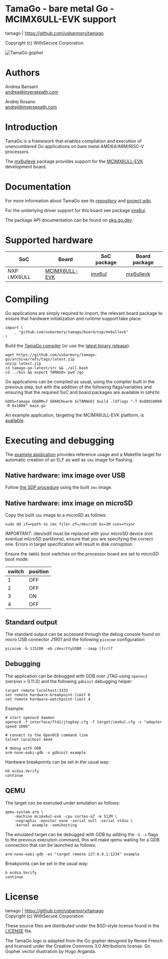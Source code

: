 TamaGo - bare metal Go - MCIMX6ULL-EVK support
==============================================

tamago | https://github.com/usbarmory/tamago  

Copyright (c) WithSecure Corporation  

![TamaGo gopher](https://github.com/usbarmory/tamago/wiki/images/tamago.svg?sanitize=true)

Authors
=======

Andrea Barisani  
andrea@inversepath.com  

Andrej Rosano  
andrej@inversepath.com  

Introduction
============

TamaGo is a framework that enables compilation and execution of unencumbered Go
applications on bare metal AMD64/ARM/RISC-V processors.

The [mx6ullevk](https://github.com/usbarmory/tamago/tree/master/board/nxp/mx6ullevk)
package provides support for the [MCIMX6ULL-EVK](https://www.nxp.com/design/development-boards/i-mx-evaluation-and-development-boards/evaluation-kit-for-the-i-mx-6ull-and-6ulz-applications-processor:MCIMX6ULL-EVK) development board.

Documentation
=============

For more information about TamaGo see its
[repository](https://github.com/usbarmory/tamago) and
[project wiki](https://github.com/usbarmory/tamago/wiki).

For the underlying driver support for this board see package
[imx6ul](https://github.com/usbarmory/tamago/tree/master/soc/nxp/imx6ul).

The package API documentation can be found on
[pkg.go.dev](https://pkg.go.dev/github.com/usbarmory/tamago).

Supported hardware
==================

| SoC          | Board                                                                                                                                                                                | SoC package                                                              | Board package                                                                    |
|--------------|--------------------------------------------------------------------------------------------------------------------------------------------------------------------------------------|--------------------------------------------------------------------------|----------------------------------------------------------------------------------|
| NXP i.MX6ULL | [MCIMX6ULL-EVK](https://www.nxp.com/design/development-boards/i-mx-evaluation-and-development-boards/evaluation-kit-for-the-i-mx-6ull-and-6ulz-applications-processor:MCIMX6ULL-EVK) | [imx6ul](https://github.com/usbarmory/tamago/tree/master/soc/nxp/imx6ul) | [mx6ullevk](https://github.com/usbarmory/tamago/tree/master/board/nxp/mx6ullevk) |

Compiling
=========

Go applications are simply required to import, the relevant board package to
ensure that hardware initialization and runtime support take place:

```golang
import (
	_ "github.com/usbarmory/tamago/board/nxp/mx6ullevk"
)
```

Build the [TamaGo compiler](https://github.com/usbarmory/tamago-go)
(or use the [latest binary release](https://github.com/usbarmory/tamago-go/releases/latest)):

```
wget https://github.com/usbarmory/tamago-go/archive/refs/tags/latest.zip
unzip latest.zip
cd tamago-go-latest/src && ./all.bash
cd ../bin && export TAMAGO=`pwd`/go
```

Go applications can be compiled as usual, using the compiler built in the
previous step, but with the addition of the following flags/variables and
ensuring that the required SoC and board packages are available in `GOPATH`:

```
GOOS=tamago GOARM=7 GOARCH=arm ${TAMAGO} build -ldflags "-T 0x80010000 -R 0x1000" main.go
```

An example application, targeting the MCIMX6ULL-EVK platform,
is [available](https://github.com/usbarmory/tamago-example).

Executing and debugging
=======================

The [example application](https://github.com/usbarmory/tamago-example)
provides reference usage and a Makefile target for automatic creation of an ELF
as well as `imx` image for flashing.

Native hardware: imx image over USB
-----------------------------------

Follow [the SDP procedure](https://github.com/usbarmory/usbarmory/wiki/Boot-Modes-(Mk-II)#serial-download-protocol-sdp)
using the built `imx` image.

Native hardware: imx image on microSD
-------------------------------------

Copy the built `imx` image to a microSD as follows:

```
sudo dd if=<path to imx file> of=/dev/sdX bs=1M conv=fsync
```
*IMPORTANT*: /dev/sdX must be replaced with your microSD device (not eventual
microSD partitions), ensure that you are specifying the correct one. Errors in
target specification will result in disk corruption.

Ensure the `SW601` boot switches on the processor board are set to microSD boot
mode:

| switch | position |
|--------|----------|
| 1      | OFF      |
| 2      | OFF      |
| 3      | ON       |
| 4      | OFF      |

Standard output
---------------

The standard output can be accessed through the debug console found
on micro USB connector J1901 and the following `picocom` configuration:

```
picocom -b 115200 -eb /dev/ttyUSB0 --imap lfcrlf
```

Debugging
---------

The application can be debugged with GDB over JTAG using `openocd` (version >
0.11.0) and the following `gdbinit` debugging helper:

```
target remote localhost:3333
set remote hardware-breakpoint-limit 6
set remote hardware-watchpoint-limit 4
```

Example:

```
# start openocd daemon
openocd -f interface/ftdi/jtagkey.cfg -f target/imx6ul.cfg -c "adapter speed 1000"

# connect to the OpenOCD command line
telnet localhost 4444

# debug with GDB
arm-none-eabi-gdb -x gdbinit example
```

Hardware breakpoints can be set in the usual way:

```
hb ecdsa.Verify
continue
```

QEMU
----

The target can be executed under emulation as follows:

```
qemu-system-arm \
	-machine mcimx6ul-evk -cpu cortex-a7 -m 512M \
	-nographic -monitor none -serial null -serial stdio \
	-kernel example -semihosting
```

The emulated target can be debugged with GDB by adding the `-S -s` flags to the
previous execution command, this will make qemu waiting for a GDB connection
that can be launched as follows:

```
arm-none-eabi-gdb -ex "target remote 127.0.0.1:1234" example
```

Breakpoints can be set in the usual way:

```
b ecdsa.Verify
continue
```

License
=======

tamago | https://github.com/usbarmory/tamago  
Copyright (c) WithSecure Corporation

These source files are distributed under the BSD-style license found in the
[LICENSE](https://github.com/usbarmory/tamago/blob/master/LICENSE) file.

The TamaGo logo is adapted from the Go gopher designed by Renee French and
licensed under the Creative Commons 3.0 Attributions license. Go Gopher vector
illustration by Hugo Arganda.
